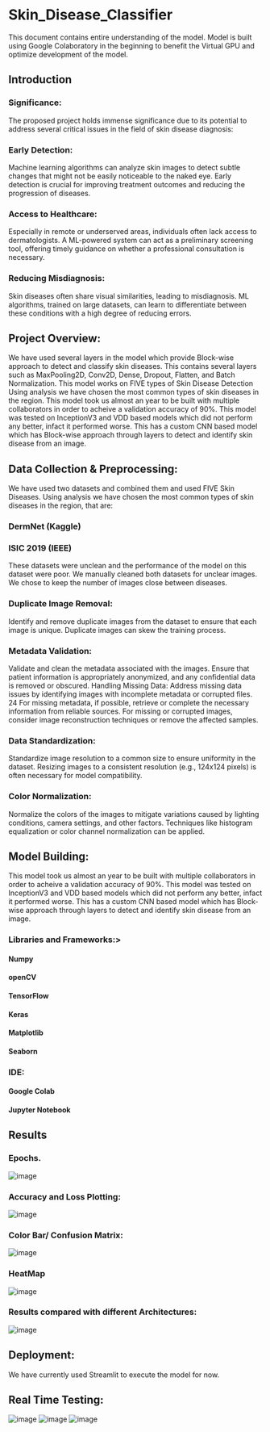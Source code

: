 # Skin_Disease_Classifier
This document contains entire understanding of the model.
Model is built using Google Colaboratory in the beginning to benefit the Virtual GPU and optimize development of the model.
## Introduction
### Significance: 
The proposed project holds immense significance due to its potential to address
several critical issues in the field of skin disease diagnosis:
### Early Detection:
Machine learning algorithms can analyze skin images to detect subtle
changes that might not be easily noticeable to the naked eye. Early detection is crucial for
improving treatment outcomes and reducing the progression of diseases.
### Access to Healthcare: 
Especially in remote or underserved areas, individuals often lack access
to dermatologists. A ML-powered system can act as a preliminary screening tool, offering
timely guidance on whether a professional consultation is necessary.
### Reducing Misdiagnosis: 
Skin diseases often share visual similarities, leading to misdiagnosis.
ML algorithms, trained on large datasets, can learn to differentiate between these conditions
with a high degree of reducing errors.

## Project Overview:
We have used several layers in the model which provide Block-wise approach to detect and classify skin diseases. 
This contains several layers such as MaxPooling2D, Conv2D, Dense, Dropout, Flatten, and Batch Normalization.
This model works on FIVE types of Skin Disease Detection
Using analysis we have chosen the most common types of skin diseases in the region.
This model took us almost an year to be built with multiple collaborators in order to acheive a validation accuracy of 90%.
This model was tested on InceptionV3 and VDD based models which did not perform any better, infact it performed worse.
This has a custom CNN based model which has Block-wise approach through layers to detect and identify skin disease from an image.

## Data Collection & Preprocessing:
We have used two datasets and combined them and used FIVE Skin Diseases.
Using analysis we have chosen the most common types of skin diseases in the region, that are:
### DermNet (Kaggle)
### ISIC 2019 (IEEE)
These datasets were unclean and the performance of the model on this dataset were poor.
We manually cleaned both datasets for unclear images.
We chose to keep the number of images close between diseases.
### Duplicate Image Removal:
Identify and remove duplicate images from the dataset to ensure that each image is unique.
Duplicate images can skew the training process.
### Metadata Validation:
Validate and clean the metadata associated with the images. Ensure that patient information is
appropriately anonymized, and any confidential data is removed or obscured.
Handling Missing Data:
Address missing data issues by identifying images with incomplete metadata or corrupted files.
24
For missing metadata, if possible, retrieve or complete the necessary information from reliable
sources.
For missing or corrupted images, consider image reconstruction techniques or remove the
affected samples.
### Data Standardization:
Standardize image resolution to a common size to ensure uniformity in the dataset. Resizing
images to a consistent resolution (e.g., 124x124 pixels) is often necessary for model
compatibility.
### Color Normalization:
Normalize the colors of the images to mitigate variations caused by lighting conditions, camera
settings, and other factors. Techniques like histogram equalization or color channel
normalization can be applied.

## Model Building:
This model took us almost an year to be built with multiple collaborators in order to acheive a validation accuracy of 90%.
This model was tested on InceptionV3 and VDD based models which did not perform any better, infact it performed worse.
This has a custom CNN based model which has Block-wise approach through layers to detect and identify skin disease from an image.
### Libraries and Frameworks:>
#### Numpy
#### openCV
#### TensorFlow
#### Keras
#### Matplotlib
#### Seaborn
### IDE:
#### Google Colab
#### Jupyter Notebook

## Results
### Epochs.
![image](https://github.com/basitdest/Skin_Disease_Classifier/assets/135953286/0e77fce3-7feb-4f05-a678-50021d291d86)
### Accuracy and Loss Plotting:
![image](https://github.com/basitdest/Skin_Disease_Classifier/assets/135953286/bdc3271e-8d05-42f2-8a8c-1462100f4270)
### Color Bar/ Confusion Matrix:
![image](https://github.com/basitdest/Skin_Disease_Classifier/assets/135953286/2abc9dea-29da-4bad-88c9-754d44a2c73c)
### HeatMap
![image](https://github.com/basitdest/Skin_Disease_Classifier/assets/135953286/cbf1a700-f6c1-4a94-bff1-1d888601d411)
### Results compared with different Architectures:
![image](https://github.com/basitdest/Skin_Disease_Classifier/assets/135953286/0512367a-790e-4939-bcbf-22e99c25bf32)

## Deployment:
We have currently used Streamlit to execute the model for now.

## Real Time Testing:
![image](https://github.com/basitdest/Skin_Disease_Classifier/assets/135953286/7ff4c7c2-ee7f-434b-a7f5-e160aaf80781)
![image](https://github.com/basitdest/Skin_Disease_Classifier/assets/135953286/a7456120-6978-4084-b61e-8789be340323)
![image](https://github.com/basitdest/Skin_Disease_Classifier/assets/135953286/95414397-e573-41f1-8e40-3934e38c8783)



